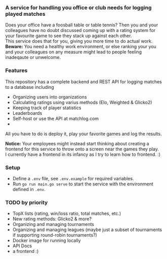 ### A service for handling you office or club needs for logging played matches
Does your office have a foosball table or table tennis?
Then you and your colleagues have no doubt discussed coming up with a rating system for your favourite game to see they stack up against each other. \
This service does that for you, giving you more time to do actual work. \
**Beware:** You need a healthy work environment, or else ranking your you and your colleagues on any measure might lead to people feeling inadeqaute or unwelcome.

### Features
This repository has a complete backend and REST API for logging matches to a database including
- Organizing users into organizations
- Calculating ratings using varius methods (Elo, Weighted & Glicko2)
- Keeping track of player statistics
- Leaderboards
- Self-host or use the API at matchlog.com
- 
All you have to do is deploy it, play your favorite games and log the results. 

**Notice:** Your employees might instead start thinking about creating a frontend for this service to throw onto a screen near the games they play. \
I currently have a frontend in its infancy as I try to learn how to frontend. :)

### Setup
- Define a <code>.env</code> file, see <code>.env.example</code> for required variables.
- Run <code>go run main.go serve</code> to start the service with the environment defined in <code>.env</code>.

### TODO by priority
- TopX lists (rating, win/loss ratio, total matches, etc.)
- New rating methods: Glicko2 & more?
- Organizing and managing tournaments
- Organizing and managing leagues (maybe just a subset of tournaments if supporting round-robin tournaments?) 
- Docker image for running locally
- API Docs
- a frontend :)
